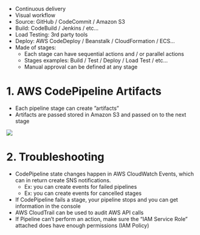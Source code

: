 - Continuous delivery
- Visual workflow
- Source: GitHub / CodeCommit / Amazon S3
- Build: CodeBuild / Jenkins / etc…
- Load Testing: 3rd party tools
- Deploy: AWS CodeDeploy / Beanstalk / CloudFormation / ECS…
- Made of stages:
  - Each stage can have sequential actions and / or parallel actions
  - Stages examples: Build / Test / Deploy / Load Test / etc…
  - Manual approval can be defined at any stage
  
# 1. AWS CodePipeline Artifacts
- Each pipeline stage can create ”artifacts”
- Artifacts are passed stored in Amazon S3 and passed on to the next stage

![](https://i.postimg.cc/QNJPgZD5/image.png)

# 2. Troubleshooting
- CodePipeline state changes happen in AWS CloudWatch Events, which can in return create SNS notifications.
  - Ex: you can create events for failed pipelines
  - Ex: you can create events for cancelled stages
- If CodePipeline fails a stage, your pipeline stops and you can get information in the console
- AWS CloudTrail can be used to audit AWS API calls
- If Pipeline can’t perform an action, make sure the “IAM Service Role” attached does have enough permissions (IAM Policy)
